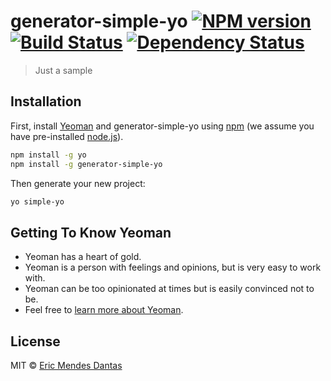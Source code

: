 # generator-simple-yo [![NPM version][npm-image]][npm-url] [![Build Status][travis-image]][travis-url] [![Dependency Status][daviddm-image]][daviddm-url]
> Just a sample

## Installation

First, install [Yeoman](http://yeoman.io) and generator-simple-yo using [npm](https://www.npmjs.com/) (we assume you have pre-installed [node.js](https://nodejs.org/)).

```bash
npm install -g yo
npm install -g generator-simple-yo
```

Then generate your new project:

```bash
yo simple-yo
```

## Getting To Know Yeoman

 * Yeoman has a heart of gold.
 * Yeoman is a person with feelings and opinions, but is very easy to work with.
 * Yeoman can be too opinionated at times but is easily convinced not to be.
 * Feel free to [learn more about Yeoman](http://yeoman.io/).

## License

MIT © [Eric Mendes Dantas](github.com/ericmdantas)


[npm-image]: https://badge.fury.io/js/generator-simple-yo.svg
[npm-url]: https://npmjs.org/package/generator-simple-yo
[travis-image]: https://travis-ci.org/ericmdantas/generator-simple-yo.svg?branch=master
[travis-url]: https://travis-ci.org/ericmdantas/generator-simple-yo
[daviddm-image]: https://david-dm.org/ericmdantas/generator-simple-yo.svg?theme=shields.io
[daviddm-url]: https://david-dm.org/ericmdantas/generator-simple-yo
